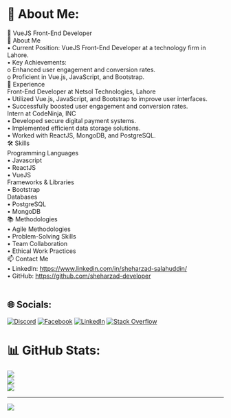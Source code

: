 # 💫 About Me:

🚀 VueJS Front-End Developer<br>🌟 About Me<br>•	Current Position: VueJS Front-End Developer at a technology firm in Lahore.<br>•	Key Achievements:<br>o	Enhanced user engagement and conversion rates.<br>o	Proficient in Vue.js, JavaScript, and Bootstrap.<br>💼 Experience<br>Front-End Developer at Netsol Technologies, Lahore<br>•	Utilized Vue.js, JavaScript, and Bootstrap to improve user interfaces.<br>•	Successfully boosted user engagement and conversion rates.<br>Intern at CodeNinja, INC<br>•	Developed secure digital payment systems.<br>•	Implemented efficient data storage solutions.<br>•	Worked with ReactJS, MongoDB, and PostgreSQL.<br>🛠️ Skills<br>Programming Languages<br>•	Javascript<br>•	ReactJS<br>•	VueJS<br>Frameworks & Libraries<br>•	Bootstrap<br>Databases<br>•	PostgreSQL<br>•	MongoDB<br>📚 Methodologies<br>•	Agile Methodologies<br>•	Problem-Solving Skills<br>•	Team Collaboration<br>•	Ethical Work Practices<br>📫 Contact Me<br>•	LinkedIn: https://www.linkedin.com/in/sheharzad-salahuddin/<br>•	GitHub: https://github.com/sheharzad-developer<br><br>


## 🌐 Socials:
[![Discord](https://img.shields.io/badge/Discord-%237289DA.svg?logo=discord&logoColor=white)](https://discord.gg/discordapp.com/users/779239307428495412) [![Facebook](https://img.shields.io/badge/Facebook-%231877F2.svg?logo=Facebook&logoColor=white)](https://facebook.com/https://www.facebook.com/s.ssalahuddin2/) [![LinkedIn](https://img.shields.io/badge/LinkedIn-%230077B5.svg?logo=linkedin&logoColor=white)](https://linkedin.com/in/https://www.linkedin.com/in/sheharzad-salahuddin/) [![Stack Overflow](https://img.shields.io/badge/-Stackoverflow-FE7A16?logo=stack-overflow&logoColor=white)](https://stackoverflow.com/users/https://stackoverflow.com/users/7394383/sheharzad-salahuddin) 


# 📊 GitHub Stats:
![](https://github-readme-stats.vercel.app/api?username=sheharzad-developer&theme=radical&hide_border=false&include_all_commits=true&count_private=true)<br/>
![](https://github-readme-streak-stats.herokuapp.com/?user=sheharzad-developer&theme=radical&hide_border=false)<br/>
![](https://github-readme-stats.vercel.app/api/top-langs/?username=sheharzad-developer&theme=radical&hide_border=false&include_all_commits=true&count_private=true&layout=compact)

---
[![](https://visitcount.itsvg.in/api?id=sheharzad-developer&icon=0&color=0)](https://visitcount.itsvg.in)

<!-- Proudly created with GPRM ( https://gprm.itsvg.in ) -->
